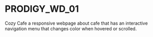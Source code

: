 # PRODIGY_WD_01 
Cozy Cafe a responsive webpage about cafe that has an interactive navigation menu that changes color when hovered or scrolled. 
